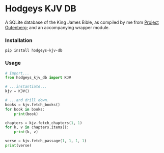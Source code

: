# Hodgeys KJV DB
A SQLite database of the King James Bible, as compiled by me from [Project Gutenberg](https://www.gutenberg.org/files/10/10-h/10-h.htm); and an accompanying wrapper module.

### Installation
```
pip install hodgeys-kjv-db
```

### Usage

```Python
# Import...
from hodgeys_kjv_db import KJV

# ...instantiate...
kjv = KJV()

# ...and drill down.
books = kjv.fetch_books()
for book in books:
    print(book)

chapters = kjv.fetch_chapters(1, 1)
for k, v in chapters.items():
    print(k, v)

verse = kjv.fetch_passage(1, 1, 1, 1)
print(verse)
```